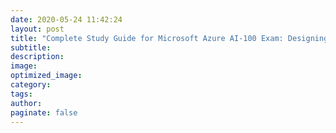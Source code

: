 ```yaml
---
date: 2020-05-24 11:42:24
layout: post
title: "Complete Study Guide for Microsoft Azure AI-100 Exam: Designing and Implementing an Azure AI Solution"
subtitle:
description:
image:
optimized_image:
category:
tags:
author:
paginate: false
---
```

